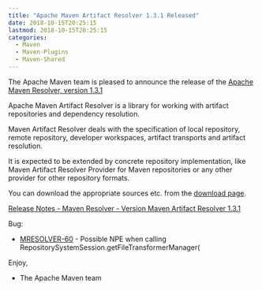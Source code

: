```yaml
---
title: "Apache Maven Artifact Resolver 1.3.1 Released"
date: 2018-10-15T20:25:15
lastmod: 2018-10-15T20:25:15
categories:
  - Maven
  - Maven-Plugins
  - Maven-Shared
---
```

The Apache Maven team is pleased to announce the release of the 
[Apache Maven Resolver, version 1.3.1](https://maven.apache.org/resolver/index.html)

Apache Maven Artifact Resolver is a library for working with artifact
repositories and dependency resolution.

Maven Artifact Resolver deals with the specification of local repository,
remote repository, developer workspaces, artifact transports and artifact
resolution.

It is expected to be extended by concrete repository implementation, like Maven
Artifact Resolver Provider for Maven repositories or any other provider for
other repository formats.


You can download the appropriate sources etc. from the [download page](https://maven.apache.org/resolver/download.cgi).

<!-- more -->

[Release Notes - Maven Resolver - Version Maven Artifact Resolver 1.3.1](https://issues.apache.org/jira/secure/ReleaseNote.jspa?projectId=12320628&version=12344286)

Bug:

 * [MRESOLVER-60](https://issues.apache.org/jira/browse/MRESOLVER-60) - Possible NPE when calling RepositorySystemSession.getFileTransformerManager(

Enjoy,

- The Apache Maven team 
